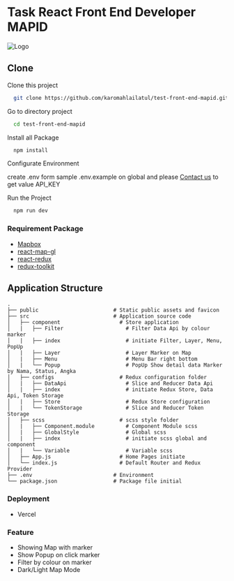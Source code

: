 # Task React Front End Developer MAPID

![Logo](https://mapid.co.id/img/mapid_logo_warna-min.png)

## Clone

Clone this project

```bash
  git clone https://github.com/karomahlailatul/test-front-end-mapid.git
```

Go to directory project

```bash
  cd test-front-end-mapid
```

Install all Package

```bash
  npm install
```

Configurate Environment 

create .env form sample .env.example on global
and please [Contact us](mailto:karomahlailatul@gmail.com) to get value API_KEY 

Run the Project

```bash
  npm run dev
```

### Requirement Package

- [Mapbox](https://www.mapbox.com/)
- [react-map-gl](https://urbica.github.io/react-map-gl/#/Introduction)
- [react-redux](https://react-redux.js.org/)
- [redux-toolkit](https://redux.js.org/)


## Application Structure

```
.
├── public                        # Static public assets and favicon
├── src                           # Application source code
│   ├── component                   # Store application
│   |   ├── Filter                    # Filter Data Api by colour marker
│   |   ├── index                     # initiate Filter, Layer, Menu, PopUp
│   |   ├── Layer                     # Layer Marker on Map
│   |   ├── Menu                      # Menu Bar right bottom
│   |   └── Popup                     # PopUp Show detail data Marker by Nama, Status, Angka
│   ├── configs                     # Redux configuration folder
│   |   ├── DataApi                   # Slice and Reducer Data Api 
│   |   ├── index                     # initiate Redux Store, Data Api, Token Storage
│   |   ├── Store                     # Redux Store configuration
│   |   └── TokenStorage              # Slice and Reducer Token Storage 
│   ├── scss                        # scss style folder 
│   |   ├── Component.module          # Component Module scss
│   |   ├── GlobalStyle               # Global scss
│   |   ├── index                     # initiate scss global and component
│   |   └── Variable                  # Variable scss
│   ├── App.js                      # Home Pages initiate 
│   └── index.js                    # Default Router and Redux Provider
├── .env                          # Environment 
└── package.json                  # Package file initial

```

### Deployment
- Vercel

### Feature
- Showing Map with marker
- Show Popup on click marker
- Filter by colour on marker
- Dark/Light Map Mode



